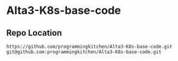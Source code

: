 # Alta3-K8s-base-code

## Repo Location
```
https://github.com/programmingkitchen/Alta3-K8s-base-code.git
git@github.com:programmingkitchen/Alta3-K8s-base-code.git

```
